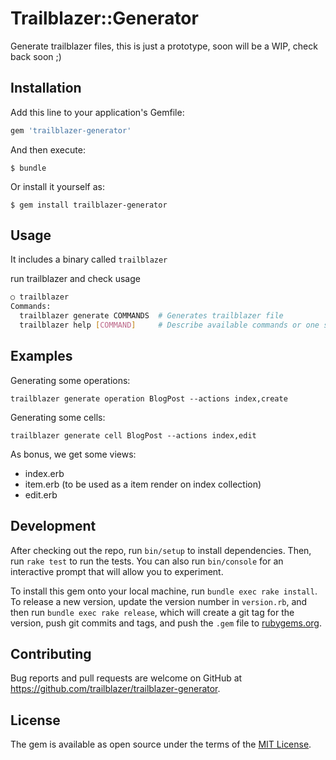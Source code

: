 # Trailblazer::Generator

Generate trailblazer files, this is just a prototype, soon will be a WIP, check back soon ;)

## Installation

Add this line to your application's Gemfile:

```ruby
gem 'trailblazer-generator'
```

And then execute:

    $ bundle

Or install it yourself as:

    $ gem install trailblazer-generator

## Usage

It includes a binary called `trailblazer`

run trailblazer and check usage

```bash
○ trailblazer
Commands:
  trailblazer generate COMMANDS  # Generates trailblazer file
  trailblazer help [COMMAND]     # Describe available commands or one specific command
```

## Examples

Generating some operations:

```shell
trailblazer generate operation BlogPost --actions index,create
```

Generating some cells:

```shell
trailblazer generate cell BlogPost --actions index,edit
```

As bonus, we get some views:
* index.erb
* item.erb (to be used as a item render on index collection)
* edit.erb


## Development

After checking out the repo, run `bin/setup` to install dependencies. Then, run `rake test` to run the tests. You can also run `bin/console` for an interactive prompt that will allow you to experiment.

To install this gem onto your local machine, run `bundle exec rake install`. To release a new version, update the version number in `version.rb`, and then run `bundle exec rake release`, which will create a git tag for the version, push git commits and tags, and push the `.gem` file to [rubygems.org](https://rubygems.org).

## Contributing

Bug reports and pull requests are welcome on GitHub at https://github.com/trailblazer/trailblazer-generator.


## License

The gem is available as open source under the terms of the [MIT License](http://opensource.org/licenses/MIT).
